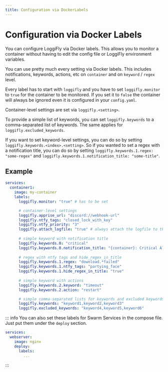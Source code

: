 ```yaml
---
title: Configuration via DockerLabels
---
```


# Configuration via Docker Labels

You can configure LoggiFly via Docker labels. This allows you to monitor a container without having to edit the config file or LoggiFly environment variables.

You can use pretty much every setting via Docker labels. This includes notifications, keywords, actions, etc on `container` and on `keyword` / `regex` level.


Every label has to start with `loggifly` and you have to set `loggifly.monitor` to `true` for the container to be monitored. If you set it to `false` the container will always be ignored even it is configured in your `config.yaml`.

Container-level settings are set via `loggifly.<setting>`. 

To provide a simple list of keywords, you can set `loggifly.keywords` to a comma-separated list of keywords. The same applies for `loggifly.excluded_keywords`.

If you want to set keyword-level settings, you can do so by setting `loggifly.keywords.<index>.<setting>`. 
So if you wanted to set a regex with a notification title, you can do so by setting `loggifly.keywords.1.regex: "some-regex"` and `loggifly.keywords.1.notification_title: "some-title"`.

## Example

```yaml
services:
  container1:
    image: my-container
    labels:
      loggifly.monitor: "true" # has to be set

      # container-level settings
      loggifly.apprise_url: "discord://webhook-url"
      loggifly.ntfy_tags: "closed_lock_with_key"
      loggifly.ntfy_priority: "3"
      loggifly.attach_logfile: "true" # always attach the logfile to the notification for this container
      
      # simple keyword with notification title
      loggifly.keywords.0: "critical" 
      loggifly.keywords.0.notification_title: "{container}: Critical Alert"
      
      # regex with ntfy tags and hide_regex_in_title
      loggifly.keywords.1.regex: "download.*failed" 
      loggifly.keywords.1.ntfy_tags: "partying_face"
      loggifly.keywords.1.hide_regex_in_title: "true"
      
      # simple keyword with actions
      loggifly.keywords.2.keyword: "timeout" 
      loggifly.keywords.2.action: "restart"

      # simple comma-separated lists for keywords and excluded keywords
      loggifly.keywords: "keyword1,keyword2,keyword3"
      loggifly.excluded_keywords: "keyword4,keyword5,keyword6"
```

::: info
You can also set these labels for Swarm Services in the compose file. Just put them under the `deploy` section.

```yaml
services:
  webserver:
    image: nginx
    deploy:
      labels:
        ...
```
:::